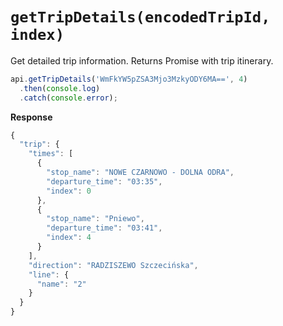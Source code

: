 # `getTripDetails(encodedTripId, index)`
Get detailed trip information. Returns Promise with trip itinerary.

```javascript
api.getTripDetails('WmFkYW5pZSA3Mjo3MzkyODY6MA==', 4)
  .then(console.log)
  .catch(console.error);
```

**Response**
```javascript
{
  "trip": {
    "times": [
      {
        "stop_name": "NOWE CZARNOWO - DOLNA ODRA",
        "departure_time": "03:35",
        "index": 0
      },
      {
        "stop_name": "Pniewo",
        "departure_time": "03:41",
        "index": 4
      }
    ],
    "direction": "RADZISZEWO Szczecińska",
    "line": {
      "name": "2"
    }
  }
}
```